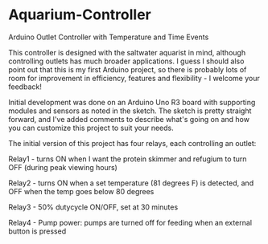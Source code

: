# Aquarium-Controller
Arduino Outlet Controller with Temperature and Time Events

This controller is designed with the saltwater aquarist in mind, although controlling outlets has much broader applications. I guess I should also point out that this is my first Arduino project, so there is probably lots of room for improvement in efficiency, features and flexibility - I welcome your feedback!

Initial development was done on an Arduino Uno R3 board with supporting modules and sensors as noted in the sketch. The sketch is pretty straight forward, and I've added comments to describe what's going on and how you can customize this project to suit your needs.

The initial version of this project has four relays, each controlling an outlet:

Relay1 - turns ON when I want the protein skimmer and refugium to turn OFF (during peak viewing hours)

Relay2 - turns ON when a set temperature (81 degrees F) is detected, and OFF when the temp goes below 80 degrees

Relay3 - 50% dutycycle ON/OFF, set at 30 minutes

Relay4 - Pump power: pumps are turned off for feeding when an external button is pressed
